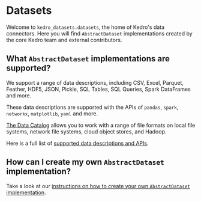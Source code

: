 # Datasets

Welcome to `kedro_datasets.datasets`, the home of Kedro's data connectors. Here you will find `AbstractDataset` implementations created by the core Kedro team and external contributors.

## What `AbstractDataset` implementations are supported?

We support a range of data descriptions, including CSV, Excel, Parquet, Feather, HDF5, JSON, Pickle, SQL Tables, SQL Queries, Spark DataFrames and more.

These data descriptions are supported with the APIs of `pandas`, `spark`, `networkx`, `matplotlib`, `yaml` and more.

[The Data Catalog](https://docs.kedro.org/en/stable/data/data_catalog.html) allows you to work with a range of file formats on local file systems, network file systems, cloud object stores, and Hadoop.

Here is a full list of [supported data descriptions and APIs](https://docs.kedro.org/en/stable/kedro_datasets.html).

## How can I create my own `AbstractDataset` implementation?


Take a look at our [instructions on how to create your own `AbstractDataset` implementation](https://docs.kedro.org/en/stable/data/how_to_create_a_custom_dataset.html).
